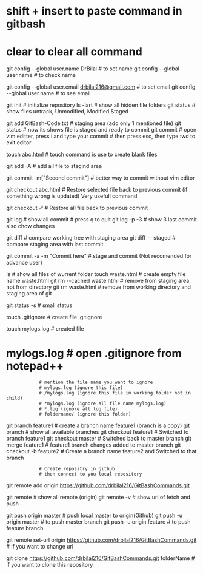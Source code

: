 # shift + insert 		to paste command in gitbash
# clear 			to clear all command

git config --global user.name DrBilal	# to set name
git config --global user.name		# to check name

git config --global user.email drbilal216@gmail.com	# to set email
git config --global user.name				# to see email

git init			# initialize repository
ls -lart			# show all hidden file folders
git status			# show files untrack, Unmodified, Modified Staged

git add GitBash-Code.txt	# staging area (add only 1 mentioned file)
git status			# now its shows file is staged and ready to commit
git commit			# open vim editter, press i and type your commit
				# then press esc, then type :wd to exit editor

touch abc.html			# touch command is use to create blank files

git add -A			# add all file to stagind area

git commit -m["Second commit"]	# better way to commit without vim editor

git checkout abc.html		# Restore selected file back to previous commit
				 (if something wrong is updated)
				 Very usefull command

git checkout -f			# Restore all file back to previous commit

git log				# show all commit
				# press q to quit
git log -p -3			# show 3 last commit also chow changes

git diff			# compare working tree with staging area
git diff -- staged		# compare staging area with last commit

git commit -a -m "Commit here"	# stage and commit (Not recomended for advance user)

ls 				# show all files of wurrent folder
touch waste.html		# create empty file name waste.html
git rm --cached waste.html	# remove from staging area not from directory
git rm waste.html		# remove from working directory and staging area of git

git status -s			# small status

touch .gitignore		# create file .gitignore

touch mylogs.log		# created file

# mylogs.log			# open .gitignore from notepad++
				# mention the file name you want to ignore
				# mylogs.log (ignore this file)
				# /mylogs.log (ignore this file in working folder not in child)
				# *mylogs.log (ignore all file name mylogs.log)
				# *.log (ignore all log file)
				# foldername/ (ignore this folder)

git branch feature1		# create a branch name feature1 (branch is a copy)
git branch			# show all available branches
git checkout feature1		# Switched to branch feature1
git checkout master		# Switched back to master branch
git merge feature1		# feature1 branch changes added to master branch
git checkout -b feature2	# Create a branch name feature2 and Switched to that branch

				# Create repositry in github
				# then connect to you local repository

git remote add origin https://github.com/drbilal216/GitBashCommands.git

git remote			# show all remote (origin)
git remote -v			# show url of fetch and push

git push origin master		# push local master to origin(Github)
git push -u origin master	# to push master branch
git push -u origin feature	# to push feature branch

git remote set-url origin https://github.com/drbilal216/GitBashCommands.git
				# if you want to change url

git clone https://github.com/drbilal216/GitBashCommands.git folderName
				# if you want to clone this repository
